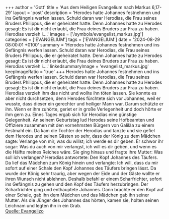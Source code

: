 +++
author = 'Gott'
title = 'Aus dem Heiligen Evangelium nach Markus 6,17-29'
layout = 'post'
description = 'Herodes hatte Johannes festnehmen und ins Gefängnis werfen lassen. Schuld daran war Herodias, die Frau seines Bruders Philippus, die er geheiratet hatte. Denn Johannes hatte zu Herodes gesagt: Es ist dir nicht erlaubt, die Frau deines Bruders zur Frau zu haben. Herodias verzieh i....'
images = ['/symbols/evangelist_markus.jpg']
categories = ['EVANGELIUM']
tags = ['EVANGELIUM']
date = '2024-08-29 08:00:01 +0100'
summary = 'Herodes hatte Johannes festnehmen und ins Gefängnis werfen lassen. Schuld daran war Herodias, die Frau seines Bruders Philippus, die er geheiratet hatte. Denn Johannes hatte zu Herodes gesagt: Es ist dir nicht erlaubt, die Frau deines Bruders zur Frau zu haben. Herodias verzieh i....'
linkedsummaryImage = 'evangelist_markus.jpg'
keepImageRatio = 'true'
+++
Herodes hatte Johannes festnehmen und ins Gefängnis werfen lassen. Schuld daran war Herodias, die Frau seines Bruders Philippus, die er geheiratet hatte.
Denn Johannes hatte zu Herodes gesagt: Es ist dir nicht erlaubt, die Frau deines Bruders zur Frau zu haben.
Herodias verzieh ihm das nicht und wollte ihn töten lassen.<!--more--> Sie konnte es aber nicht durchsetzen,
denn Herodes fürchtete sich vor Johannes, weil er wusste, dass dieser ein gerechter und heiliger Mann war. Darum schützte er ihn. Wenn er ihm zuhörte, geriet er in große Verlegenheit und doch hörte er ihm gern zu.
Eines Tages ergab sich für Herodias eine günstige Gelegenheit. An seinem Geburtstag lud Herodes seine Hofbeamten und Offiziere zusammen mit den vornehmsten Bürgern von Galiläa zu einem Festmahl ein.
Da kam die Tochter der Herodias und tanzte und sie gefiel dem Herodes und seinen Gästen so sehr, dass der König zu dem Mädchen sagte: Verlange von mir, was du willst; ich werde es dir geben.
Er schwor ihr sogar: Was du auch von mir verlangst, ich will es dir geben, und wenn es die Hälfte meines Reiches wäre.
Sie ging hinaus und fragte ihre Mutter: Was soll ich verlangen? Herodias antwortete: Den Kopf Johannes des Täufers.
Da lief das Mädchen zum König hinein und verlangte: Ich will, dass du mir sofort auf einer Schale den Kopf Johannes des Täufers bringen lässt.
Da wurde der König sehr traurig, aber wegen der Eide und der Gäste wollte er ihren Wunsch nicht ablehnen.
Deshalb befahl er einem Scharfrichter, sofort ins Gefängnis zu gehen und den Kopf des Täufers herzubringen. Der Scharfrichter ging und enthauptete Johannes.
Dann brachte er den Kopf auf einer Schale, gab ihn dem Mädchen und das Mädchen gab ihn seiner Mutter.
Als die Jünger des Johannes das hörten, kamen sie, holten seinen Leichnam und legten ihn in ein Grab.<br> [Quelle: Evangelizo](https://evangeliumtagfuertag.org/DE/gospel)